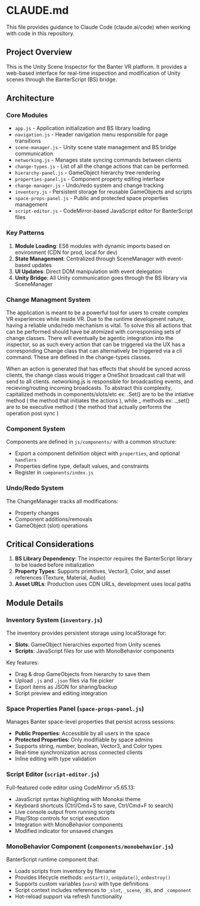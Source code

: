 # CLAUDE.md

This file provides guidance to Claude Code (claude.ai/code) when working with code in this repository.

## Project Overview

This is the Unity Scene Inspector for the Banter VR platform. It provides a web-based interface for real-time inspection and modification of Unity scenes through the BanterScript (BS) bridge.

## Architecture

### Core Modules
- `app.js` - Application initialization and BS library loading
- `navigation.js` - Header navigation menu responsible for page transitions
- `scene-manager.js` - Unity scene state management and BS bridge communication
- `networking.js` - Manages state syncing commands between clients
- `change-types.js` - List of all the change actions that can be performed.
- `hierarchy-panel.js` - GameObject hierarchy tree rendering
- `properties-panel.js` - Component property editing interface
- `change-manager.js` - Undo/redo system and change tracking
- `inventory.js` - Persistent storage for reusable GameObjects and scripts
- `space-props-panel.js` - Public and protected space properties management
- `script-editor.js` - CodeMirror-based JavaScript editor for BanterScript files

### Key Patterns
1. **Module Loading**: ES6 modules with dynamic imports based on environment (CDN for prod, local for dev)
2. **State Management**: Centralized through SceneManager with event-based updates
3. **UI Updates**: Direct DOM manipulation with event delegation
4. **Unity Bridge**: All Unity communication goes through the BS library via SceneManager


### Change Managment System
The application is meant to be a powerful tool for users to create complex VR experiences while inside VR. Due to the runtime development nature, having a reliable undo/redo mechanism is vital. To solve this all actions that can be performed should have be atomized with corresponsing sets of change classes.
There will eventually be agentic integration into the inspector, so as such every action that can be triggered via the UX has a corresponding Change class that can alternatively be triggered via a cli command. These are defined in the change-types classes.

When an action is generated that has effects that should be synced across clients, the change class would trigger a OneShot broadcast call that will send to all clients.
networking.js is responsible for broadcasting events, and recieving/routing incoming broadcasts.
To abstract this complexity, capitalized methods in components/slots/etc ex: .Set() are to be the intiative method ( the method that initiates the actions ), while _ methods ex: ._set() are to be executive method ( the method that actually performs the operation post sync )


### Component System
Components are defined in `js/components/` with a common structure:
- Export a component definition object with `properties`, and optional `handlers`
- Properties define type, default values, and constraints
- Register in `components/index.js`


### Undo/Redo System

The ChangeManager tracks all modifications:
- Property changes
- Component additions/removals
- GameObject (slot) operations

## Critical Considerations

1. **BS Library Dependency**: The inspector requires the BanterScript library to be loaded before initialization
2. **Property Types**: Supports primitives, Vector3, Color, and asset references (Texture, Material, Audio)
3. **Asset URLs**: Production uses CDN URLs, development uses local paths


## Module Details

### Inventory System (`inventory.js`)
The inventory provides persistent storage using localStorage for:
- **Slots**: GameObject hierarchies exported from Unity scenes
- **Scripts**: JavaScript files for use with MonoBehavior components

Key features:
- Drag & drop GameObjects from hierarchy to save them
- Upload `.js` and `.json` files via file picker
- Export items as JSON for sharing/backup
- Script preview and editing integration

### Space Properties Panel (`space-props-panel.js`)
Manages Banter space-level properties that persist across sessions:
- **Public Properties**: Accessible by all users in the space
- **Protected Properties**: Only modifiable by space admins
- Supports string, number, boolean, Vector3, and Color types
- Real-time synchronization across connected clients
- Inline editing with type validation

### Script Editor (`script-editor.js`)
Full-featured code editor using CodeMirror v5.65.13:
- JavaScript syntax highlighting with Monokai theme
- Keyboard shortcuts (Ctrl/Cmd+S to save, Ctrl/Cmd+F to search)
- Live console output from running scripts
- Play/Stop controls for script execution
- Integration with MonoBehavior components
- Modified indicator for unsaved changes

### MonoBehavior Component (`components/monobehavior.js`)
BanterScript runtime component that:
- Loads scripts from inventory by filename
- Provides lifecycle methods: `onStart()`, `onUpdate()`, `onDestroy()`
- Supports custom variables (`vars`) with type definitions
- Script context includes references to `_slot`, `_scene`, `_BS`, and `_component`
- Hot-reload support via refresh functionality
